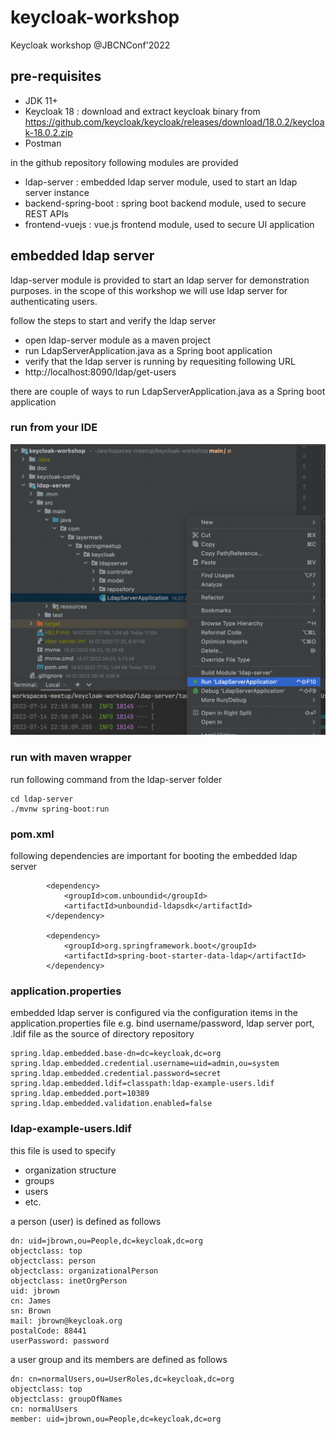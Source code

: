 # keycloak-workshop
Keycloak workshop @JBCNConf'2022

## pre-requisites
+ JDK 11+
+ Keycloak 18 : download and extract keycloak binary from https://github.com/keycloak/keycloak/releases/download/18.0.2/keycloak-18.0.2.zip
+ Postman

in the github repository following modules are provided

+ ldap-server : embedded ldap server module, used to start an ldap server instance
+ backend-spring-boot : spring boot backend module, used to secure REST APIs 
+ frontend-vuejs : vue.js frontend module, used to secure UI application

## embedded ldap server
ldap-server module is provided to start an ldap server for demonstration purposes. in the scope of this workshop we will use ldap server for authenticating users.

follow the steps to start and verify the ldap server
+ open ldap-server module as a maven project
+ run LdapServerApplication.java as a Spring boot application 
+ verify that the ldap server is running by requesiting following URL
+ http://localhost:8090/ldap/get-users

there are couple of ways to run LdapServerApplication.java as a Spring boot application
### run from your IDE

![](doc/screen_shot_01-run-ldap-server.png)

### run with maven wrapper 
run following command from the ldap-server folder
```
cd ldap-server
./mvnw spring-boot:run
```

### pom.xml
following dependencies are important for booting the embedded ldap server

```
        <dependency>
            <groupId>com.unboundid</groupId>
            <artifactId>unboundid-ldapsdk</artifactId>
        </dependency>

        <dependency>
            <groupId>org.springframework.boot</groupId>
            <artifactId>spring-boot-starter-data-ldap</artifactId>
        </dependency>
```

### application.properties
embedded ldap server is configured via the configuration items in the application.properties file e.g. bind username/password, ldap server port, .ldif file as the source of directory repository 
```
spring.ldap.embedded.base-dn=dc=keycloak,dc=org
spring.ldap.embedded.credential.username=uid=admin,ou=system
spring.ldap.embedded.credential.password=secret
spring.ldap.embedded.ldif=classpath:ldap-example-users.ldif
spring.ldap.embedded.port=10389
spring.ldap.embedded.validation.enabled=false
```

### ldap-example-users.ldif
this file is used to specify 
+ organization structure
+ groups
+ users
+ etc. 

a person (user) is defined as follows
```
dn: uid=jbrown,ou=People,dc=keycloak,dc=org
objectclass: top
objectclass: person
objectclass: organizationalPerson
objectclass: inetOrgPerson
uid: jbrown
cn: James
sn: Brown
mail: jbrown@keycloak.org
postalCode: 88441
userPassword: password
```

a user group and its members are defined as follows
```
dn: cn=normalUsers,ou=UserRoles,dc=keycloak,dc=org
objectclass: top
objectclass: groupOfNames
cn: normalUsers
member: uid=jbrown,ou=People,dc=keycloak,dc=org
```

